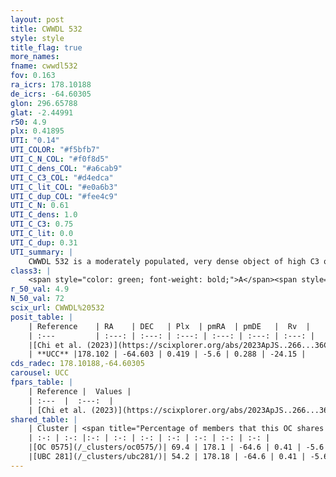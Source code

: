 ```yaml
---
layout: post
title: CWWDL 532
style: style
title_flag: true
more_names: 
fname: cwwdl532
fov: 0.163
ra_icrs: 178.10188
de_icrs: -64.60305
glon: 296.65788
glat: -2.44991
r50: 4.9
plx: 0.41895
UTI: "0.14"
UTI_COLOR: "#f5bfb7"
UTI_C_N_COL: "#f0f8d5"
UTI_C_dens_COL: "#a6cab9"
UTI_C_C3_COL: "#d4edca"
UTI_C_lit_COL: "#e0a6b3"
UTI_C_dup_COL: "#fee4c9"
UTI_C_N: 0.61
UTI_C_dens: 1.0
UTI_C_C3: 0.75
UTI_C_lit: 0.0
UTI_C_dup: 0.31
UTI_summary: |
    CWWDL 532 is a moderately populated, very dense object of high C3 quality. It was recently reported in the literature.<br><br><span style="color: #99180f; font-weight: bold;">Warning: </span>This is possibly a duplicated object, which shares a significant percentage of members with at least one previously reported entry.
class3: |
    <span style="color: green; font-weight: bold;">A</span><span style="color: #FFC300; font-weight: bold;">B</span>
r_50_val: 4.9
N_50_val: 72
scix_url: CWWDL%20532
posit_table: |
    | Reference    | RA    | DEC   | Plx  | pmRA  | pmDE   |  Rv  |
    | :---         | :---: | :---: | :---: | :---: | :---: | :---: |
    |[Chi et al. (2023)](https://scixplorer.org/abs/2023ApJS..266...36C) | 178.168 | -64.597 | 0.413 | -5.602 | 0.287 | -18.533 |
    | **UCC** |178.102 | -64.603 | 0.419 | -5.6 | 0.288 | -24.15 | 
cds_radec: 178.10188,-64.60305
carousel: UCC
fpars_table: |
    | Reference |  Values |
    | :---  |  :---:  |
    | [Chi et al. (2023)](https://scixplorer.org/abs/2023ApJS..266...36C) | `logAge=7.13, Z=0.44` |
shared_table: |
    | Cluster | <span title="Percentage of members that this OC shares with the ones listed">%</span>   | RA   | DEC   | Plx   | pmRA  | pmDE  | Rv | UTI |
    | :-: | :-: |:-: | :-: | :-: | :-: | :-: | :-: | :-: |
    |[OC 0575](/_clusters/oc0575/)| 69.4 | 178.1 | -64.6 | 0.41 | -5.6 | 0.29 | -26.92 |0.17 |
    |[UBC 281](/_clusters/ubc281/)| 54.2 | 178.18 | -64.6 | 0.41 | -5.6 | 0.26 | -29.69 |0.7 |
---
```

